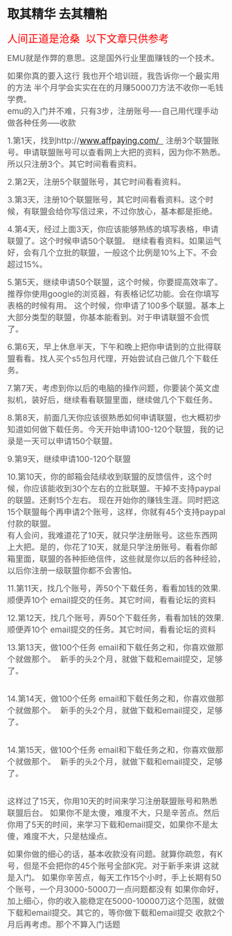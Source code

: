 # 取其精华  去其糟粕

<span style="font-size: 18pt; color: #ff0000;">人间正道是沧桑  以下文章只供参考</span>

<span style="font-size: 14pt; color: #595959;"><span class="wp_keywordlink_affiliate">EMU</span>就是作弊的意思。这是国外行业里面赚钱的一个技术。</span>

<span style="font-size: 14pt; color: #595959;">如果你真的要入这行 我也开个培训班，我告诉你一个最实用的方法 半个月学会实实在在的月赚5000刀方法不收你一毛钱学费。 </span>  
<span style="font-size: 14pt; color: #595959;">emu的入门并不难，只有3步，注册账号—-自己用代理手动做各种任务—–收款 </span>

<span style="font-size: 14pt; color: #595959;">1.第1天，找到http://www.affpaying.com/   注册3个联盟账号。申请联盟账号可以查看网上大把的资料，因为你不熟悉。所以只注册3个。其它时间看看资料。 </span>

<span style="font-size: 14pt; color: #595959;">2.第2天，注册5个联盟账号，其它时间看看资料。 </span>

<span style="font-size: 14pt; color: #595959;">3.第3天，注册10个联盟账号，其它时间看看资料。这个时候，有联盟会给你写信过来，不过你放心，基本都是拒绝。 </span>

<span style="font-size: 14pt; color: #595959;">4.第4天，经过上面3天，你应该能够熟练的填写表格，申请联盟了。这个时候申请50个联盟。 继续看看资料。如果运气好，会有几个立批的联盟，一般这个比例是10%上下。不会超过15%。 </span>

<span style="font-size: 14pt; color: #595959;">5.第5天，继续申请50个联盟，这个时候，你要提高效率了。推荐你使用google的浏览器，有表格记忆功能。会在你填写表格的时候有用。 这个时候，你申请了100多个联盟。基本上大部分类型的联盟，你基本能看到。对于申请联盟不会慌了。 </span>

<span style="font-size: 14pt; color: #595959;">6.第6天，早上休息半天，下午和晚上把你申请到的立批得联盟看看。找人买个s5包月代理，开始尝试自己做几个下载任务。 </span>

<span style="font-size: 14pt; color: #595959;">7.第7天，考虑到你以后的电脑的操作问题，你要装个英文虚拟机，装好后，继续看看联盟里面，继续做几个下载任务。 </span>

<span style="font-size: 14pt; color: #595959;">8.第8天，前面几天你应该很熟悉如何申请联盟，也大概初步知道如何做下载任务。今天开始申请100-120个联盟，我的记录是一天可以申请150个联盟。 </span>

<span style="font-size: 14pt; color: #595959;">9.第9天，继续申请100-120个联盟 </span>

<span style="font-size: 14pt; color: #595959;">10.第10天，你的邮箱会陆续收到联盟的反馈信件，这个时候，你应该能收到30个左右的立批联盟。干掉不支持paypal的联盟。还剩15个左右。 现在开始你的赚钱生涯。同时把这15个联盟每个再申请2个账号，这样，你就有45个支持paypal付款的联盟。 </span>  
<span style="font-size: 14pt; color: #595959;">有人会问，我难道花了10天，就只学注册账号。这些东西网上大把。是的，你花了10天，就是只学注册账号。看看你邮箱里面，联盟的各种拒绝信件，这些就是你以后的各种经验，以后你注册一级联盟你都不会害怕。 </span>

<span style="font-size: 14pt; color: #595959;">11.第11天，找几个账号，弄50个下载任务，看看加钱的效果.顺便弄10个 email提交的任务。其它时间，看看论坛的资料 </span>

<span style="font-size: 14pt; color: #595959;">12.第12天，找几个账号，弄50个下载任务，看看加钱的效果.顺便弄10个 email提交的任务。其它时间，看看论坛的资料 </span>

<span style="font-size: 14pt; color: #595959;">13.第13天，做100个任务 email和下载任务之和，你喜欢做那个就做那个。  新手的头2个月，就做下载和email提交，足够了。</span>

<span style="font-size: 14pt; color: #595959;"> </span>  
<span style="font-size: 14pt; color: #595959;">14.第14天，做100个任务 email和下载任务之和，你喜欢做那个就做那个。  新手的头2个月，就做下载和email提交，足够了。</span>

<span style="font-size: 14pt; color: #595959;"> </span>  
<span style="font-size: 14pt; color: #595959;">14.第15天，做100个任务 email和下载任务之和，你喜欢做那个就做那个。  新手的头2个月，就做下载和email提交，足够了。</span>

<span style="font-size: 14pt; color: #595959;"> </span>  
<span style="font-size: 14pt; color: #595959;">这样过了15天，你用10天的时间来学习注册联盟账号和熟悉联盟后台。 如果你不是太傻，难度不大，只是辛苦点。然后你用了5天的时间，来学习下载和email提交，如果你不是太傻，难度不大，只是枯燥点。 </span>

<span style="font-size: 14pt; color: #595959;">如果你做的细心的话，基本收款没有问题。就算你疏忽，有K号，但是不会把你的45个账号全部K完。对于新手来讲 这就是入门。 如果你辛苦点，每天工作15个小时，手上长期有50个账号，一个月3000-5000刀一点问题都没有 如果你命好，加上细心，你的收入能稳定在5000-10000刀这个范围，就做下载和email提交。其它的，等你做下载和email提交 收款2个月后再考虑。那个不算入门话题</span>
